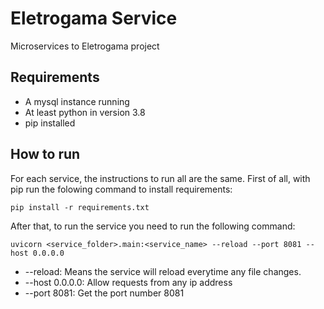 # Eletrogama Service

Microservices to Eletrogama project

## Requirements

- A mysql instance running
- At least python in version 3.8
- pip installed

## How to run

For each service, the instructions to run all are the same. First of all, with pip run the folowing command to install requirements:

```shell
pip install -r requirements.txt
```

After that, to run the service you need to run the following command:
```shell
uvicorn <service_folder>.main:<service_name> --reload --port 8081 --host 0.0.0.0
```

- --reload: Means the service will reload everytime any file changes.
- --host 0.0.0.0: Allow requests from any ip address
- --port 8081: Get the port number 8081